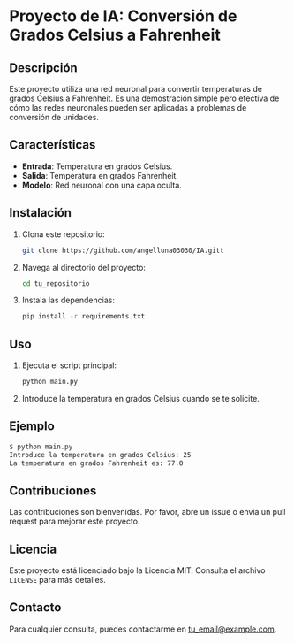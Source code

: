 # Proyecto de IA: Conversión de Grados Celsius a Fahrenheit

## Descripción

Este proyecto utiliza una red neuronal para convertir temperaturas de grados Celsius a Fahrenheit. Es una demostración simple pero efectiva de cómo las redes neuronales pueden ser aplicadas a problemas de conversión de unidades.

## Características

- **Entrada**: Temperatura en grados Celsius.
- **Salida**: Temperatura en grados Fahrenheit.
- **Modelo**: Red neuronal con una capa oculta.

## Instalación

1. Clona este repositorio:
    ```bash
    git clone https://github.com/angelluna03030/IA.gitt
    ```
2. Navega al directorio del proyecto:
    ```bash
    cd tu_repositorio
    ```
3. Instala las dependencias:
    ```bash
    pip install -r requirements.txt
    ```

## Uso

1. Ejecuta el script principal:
    ```bash
    python main.py
    ```
2. Introduce la temperatura en grados Celsius cuando se te solicite.

## Ejemplo

```bash
$ python main.py
Introduce la temperatura en grados Celsius: 25
La temperatura en grados Fahrenheit es: 77.0
```

## Contribuciones

Las contribuciones son bienvenidas. Por favor, abre un issue o envía un pull request para mejorar este proyecto.

## Licencia

Este proyecto está licenciado bajo la Licencia MIT. Consulta el archivo `LICENSE` para más detalles.

## Contacto

Para cualquier consulta, puedes contactarme en [tu_email@example.com](mailto:tu_email@example.com).
